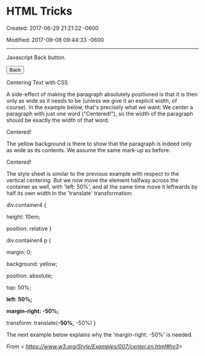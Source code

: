 # HTML Tricks

Created: 2017-06-29 21:21:22 -0600

Modified: 2017-09-08 09:44:33 -0600

---

Javascript Back button.

<button type="button" onclick="javascript:history.back()">Back</button>

Centering Text with CSS

A side-effect of making the paragraph absolutely positioned is that it is then only as wide as it needs to be (unless we give it an explicit width, of course). In the example below, that's precisely what we want: We center a paragraph with just one word ("Centered!"), so the width of the paragraph should be exactly the width of that word.

Centered!

The yellow background is there to show that the paragraph is indeed only as wide as its contents. We assume the same mark-up as before:

<div class=container4>
<p>Centered!
</div>

The style sheet is similar to the previous example with respect to the vertical centering. But we now move the element halfway across the container as well, with 'left: 50%', and at the same time move it leftwards by half its own width in the 'translate' transformation:

div.container4 {

height: 10em;

position: relative }

div.container4 p {

margin: 0;

background: yellow;

position: absolute;

top: 50%;

**left: 50%;**

**margin-right: -50%;**

transform: translate(**-50%,** -50%) }

The next example below explains why the 'margin-right: -50%' is needed.

*From < <https://www.w3.org/Style/Examples/007/center.en.html#hv3>>*

